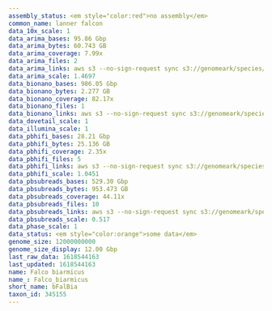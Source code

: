 ```yaml
---
assembly_status: <em style="color:red">no assembly</em>
common_name: lanner falcon
data_10x_scale: 1
data_arima_bases: 95.86 Gbp
data_arima_bytes: 60.743 GB
data_arima_coverage: 7.99x
data_arima_files: 2
data_arima_links: aws s3 --no-sign-request sync s3://genomeark/species/Falco_biarmicus/bFalBia1/genomic_data/arima/ .<br>
data_arima_scale: 1.4697
data_bionano_bases: 986.05 Gbp
data_bionano_bytes: 2.277 GB
data_bionano_coverage: 82.17x
data_bionano_files: 1
data_bionano_links: aws s3 --no-sign-request sync s3://genomeark/species/Falco_biarmicus/bFalBia1/genomic_data/bionano/ .<br>
data_dovetail_scale: 1
data_illumina_scale: 1
data_pbhifi_bases: 28.21 Gbp
data_pbhifi_bytes: 25.136 GB
data_pbhifi_coverage: 2.35x
data_pbhifi_files: 5
data_pbhifi_links: aws s3 --no-sign-request sync s3://genomeark/species/Falco_biarmicus/bFalBia1/genomic_data/pacbio/ . --exclude "*subreads.bam*"<br>
data_pbhifi_scale: 1.0451
data_pbsubreads_bases: 529.30 Gbp
data_pbsubreads_bytes: 953.473 GB
data_pbsubreads_coverage: 44.11x
data_pbsubreads_files: 10
data_pbsubreads_links: aws s3 --no-sign-request sync s3://genomeark/species/Falco_biarmicus/bFalBia1/genomic_data/pacbio/ . --exclude "*ccs*bam*"<br>
data_pbsubreads_scale: 0.517
data_phase_scale: 1
data_status: <em style="color:orange">some data</em>
genome_size: 12000000000
genome_size_display: 12.00 Gbp
last_raw_data: 1618544163
last_updated: 1618544163
name: Falco biarmicus
name_: Falco_biarmicus
short_name: bFalBia
taxon_id: 345155
---
```

